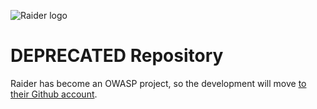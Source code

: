 ![Raider logo](./ext/logo.png)

# DEPRECATED Repository

Raider has become an OWASP project, so the development will move [to their Github account](https://github.com/OWASP/raider).
